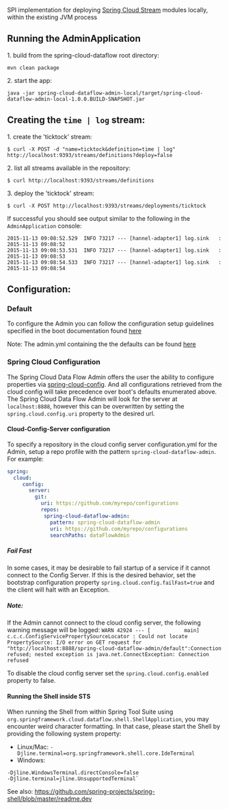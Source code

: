 SPI implementation for deploying [Spring Cloud Stream](https://github.com/spring-cloud/spring-cloud-stream) modules locally, within the existing JVM process

## Running the AdminApplication

1\. build from the spring-cloud-dataflow root directory:

```
mvn clean package
```

2\. start the app:

```
java -jar spring-cloud-dataflow-admin-local/target/spring-cloud-dataflow-admin-local-1.0.0.BUILD-SNAPSHOT.jar
```

## Creating the `time | log` stream:

1\. create the 'ticktock' stream:

```
$ curl -X POST -d "name=ticktock&definition=time | log" http://localhost:9393/streams/definitions?deploy=false
```

2\. list all streams available in the repository:

```
$ curl http://localhost:9393/streams/definitions
```

3\. deploy the 'ticktock' stream:

```
$ curl -X POST http://localhost:9393/streams/deployments/ticktock
```

If successful you should see output similar to the following in the `AdminApplication` console:

```
2015-11-13 09:08:52.529  INFO 73217 --- [hannel-adapter1] log.sink   : 2015-11-13 09:08:52
2015-11-13 09:08:53.531  INFO 73217 --- [hannel-adapter1] log.sink   : 2015-11-13 09:08:53
2015-11-13 09:08:54.533  INFO 73217 --- [hannel-adapter1] log.sink   : 2015-11-13 09:08:54
```

## Configuration:

### Default
To configure the Admin you can follow the configuration setup guidelines specified in the boot documentation found
[here](http://docs.spring.io/spring-boot/docs/current/reference/html/boot-features-external-config.html)

Note: The admin.yml containing the the defaults can be found [here](https://github.com/spring-cloud/spring-cloud-dataflow/blob/master/spring-cloud-dataflow-admin-local/src/main/resources/admin.yml)

### Spring Cloud Configuration
The Spring Cloud Data Flow Admin offers the user the ability to configure properties via
[spring-cloud-config](http://cloud.spring.io/spring-cloud-config/spring-cloud-config.html).
And all configurations retrieved from the cloud config will take precedence over boot's
defaults enumerated above. The Spring Cloud Data Flow Admin will look for the server at
`localhost:8888`, however this can be overwritten by setting the `spring.cloud.config.uri`
property to the desired url.

#### Cloud-Config-Server configuration

To specify a repository in the cloud config server configuration.yml for the Admin,
setup a repo profile with the pattern `spring-cloud-dataflow-admin`. For example:

```YAML
spring:
  cloud:
     config:
       server:
         git:
           uri: https://github.com/myrepo/configurations
           repos:
            spring-cloud-dataflow-admin:
              pattern: spring-cloud-dataflow-admin
              uri: https://github.com/myrepo/configurations
              searchPaths: dataFlowAdmin
```

##### Fail Fast
In some cases, it may be desirable to fail startup of a service if it cannot connect to
the Config Server. If this is the desired behavior, set the bootstrap configuration
property `spring.cloud.config.failFast=true` and the client will halt with an Exception.

##### Note: 
If the Admin cannot connect to the cloud config server, the
following warning message will be logged: 
`WARN 42924 --- [           main] c.c.c.ConfigServicePropertySourceLocator : Could not locate PropertySource: I/O error on GET request for "http://localhost:8888/spring-cloud-dataflow-admin/default":Connection refused; nested exception is java.net.ConnectException: Connection refused`

To disable the cloud config server set the `spring.cloud.config.enabled` property to false.

#### Running the Shell inside STS

When running the Shell from within Spring Tool Suite using `org.springframework.cloud.dataflow.shell.ShellApplication`, you may encounter weird character formatting. In that case, please start the Shell by providing the following
system property:

* Linux/Mac: `-Djline.terminal=org.springframework.shell.core.IdeTerminal`
* Windows:

```
-Djline.WindowsTerminal.directConsole=false
-Djline.terminal=jline.UnsupportedTerminal`
```
See also: https://github.com/spring-projects/spring-shell/blob/master/readme.dev

